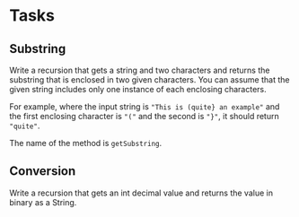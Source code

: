 # Tasks

## Substring

Write a recursion that gets a string and two characters and returns the substring that is enclosed in two given characters. You can assume that the given string includes only one instance of each enclosing characters.  

For example, where the input string is `"This is (quite} an example"` and the first enclosing character is `"("` and the second is `"}"`, it should return `"quite"`.  

The name of the method is `getSubstring`.

## Conversion

Write a recursion that gets an int decimal value and returns the value in binary as a String.